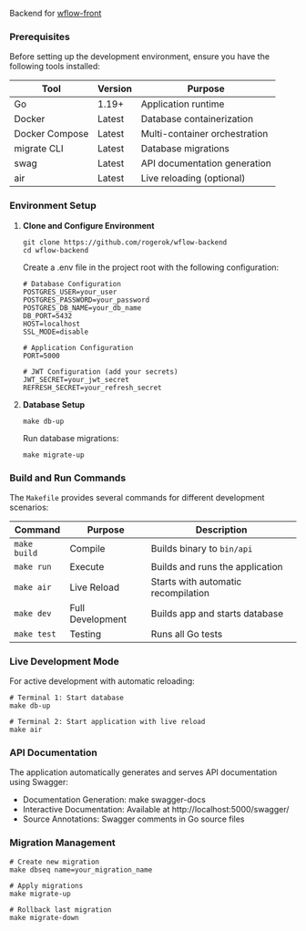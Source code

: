 Backend for [wflow-front](https://github.com/rogerok/wflow-backend)

### Prerequisites

Before setting up the development environment, ensure you have the following tools installed:

| Tool           | Version | Purpose                       |
|----------------|---------|-------------------------------|
| Go             | 1.19+   | Application runtime           |
| Docker         | Latest  | Database containerization     |
| Docker Compose | Latest  | Multi-container orchestration |
| migrate CLI    | Latest  | Database migrations           |
| swag           | Latest  | API documentation generation  |
| air            | Latest  | Live reloading (optional)     |

### Environment Setup

1. **Clone and Configure Environment**
    ```
    git clone https://github.com/rogerok/wflow-backend
    cd wflow-backend
    ```
    Create a .env file in the project root with the following configuration:
    ```
    # Database Configuration
    POSTGRES_USER=your_user
    POSTGRES_PASSWORD=your_password
    POSTGRES_DB_NAME=your_db_name
    DB_PORT=5432
    HOST=localhost
    SSL_MODE=disable
    
    # Application Configuration
    PORT=5000
    
    # JWT Configuration (add your secrets)
    JWT_SECRET=your_jwt_secret
    REFRESH_SECRET=your_refresh_secret
    ```

2. **Database Setup**
    ```
    make db-up
    ```
    Run database migrations:
    ```
   make migrate-up
   ```

### Build and Run Commands

The `Makefile` provides several commands for different development scenarios:

| Command      | Purpose           | Description                          |
|--------------|-------------------|--------------------------------------|
| `make build` | Compile           | Builds binary to `bin/api`           |
| `make run`   | Execute           | Builds and runs the application      |
| `make air`   | Live Reload       | Starts with automatic recompilation  |
| `make dev`   | Full Development  | Builds app and starts database       |
| `make test`  | Testing           | Runs all Go tests                    |

### Live Development Mode
For active development with automatic reloading:

```
# Terminal 1: Start database
make db-up

# Terminal 2: Start application with live reload
make air
```

### API Documentation
The application automatically generates and serves API documentation using Swagger:

- Documentation Generation: make swagger-docs
- Interactive Documentation: Available at http://localhost:5000/swagger/
- Source Annotations: Swagger comments in Go source files

### Migration Management
```
# Create new migration
make dbseq name=your_migration_name

# Apply migrations
make migrate-up

# Rollback last migration
make migrate-down
```
